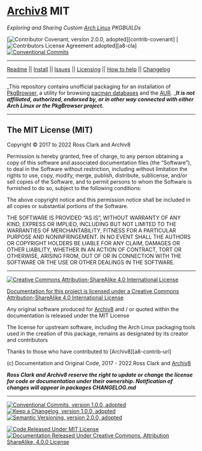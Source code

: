# [Archiv8][a8-url] MIT

_Exploring and Sharing Custom [Arch Linux][arch-url] PKGBUILDs_

[![Contributor Covenant, version 2.0.0, adopted][covenant-badge]][contrib-covenant] [![Contributors License Agreement adopted][cla-badge]][a8-cla] [![Conventional Commits][commits-badge]](https://conventionalcommits.org)

---

[Readme](README.md) || [Install](INSTALL.md) || [Issues](ISSUES.md) || [Licensing](LICENSE.md) || [How to help](HOW-TO-HELP.md) || [Changelog](CHANGELOG.md)

---

_This repository contains unofficial packaging for an installation of [PkgBrowser][ups-pkg-url], a utility for browsing [pacman databases][arch-pkgs-url] and the [AUR][arch-aur-url]. __**It is not affiliated, authorized, endorsed by, or in other way connected with either Arch Linux or the PkgBrowser project.**_

---

## The MIT License (MIT)

Copyright © 2017 to 2022 Ross Clark and Archiv8

Permission is hereby granted, free of charge, to any person
obtaining a copy of this software and associated documentation
files (the “Software”), to deal in the Software without
restriction, including without limitation the rights to use,
copy, modify, merge, publish, distribute, sublicense, and/or sell
copies of the Software, and to permit persons to whom the
Software is furnished to do so, subject to the following
conditions:

The above copyright notice and this permission notice shall be
included in all copies or substantial portions of the Software.

THE SOFTWARE IS PROVIDED “AS IS”, WITHOUT WARRANTY OF ANY KIND,
EXPRESS OR IMPLIED, INCLUDING BUT NOT LIMITED TO THE WARRANTIES
OF MERCHANTABILITY, FITNESS FOR A PARTICULAR PURPOSE AND
NONINFRINGEMENT. IN NO EVENT SHALL THE AUTHORS OR COPYRIGHT
HOLDERS BE LIABLE FOR ANY CLAIM, DAMAGES OR OTHER LIABILITY,
WHETHER IN AN ACTION OF CONTRACT, TORT OR OTHERWISE, ARISING
FROM, OUT OF OR IN CONNECTION WITH THE SOFTWARE OR THE USE OR
OTHER DEALINGS IN THE SOFTWARE.

---

[![Creative Commons Attribution-ShareAlike 4.0 International License][cc-large-badge]][cc-by-sa-url]

[Documentation for this project is licensed under a Creative Commons Attribution-ShareAlike 4.0 International License][cc-by-sa-url]

Any original software produced for [Archiv8][a8-url] and / or quoted within the documentation is released under the MIT License

The license for upstream software, including the Arch Linux packaging tools used in the creation of this package, remains as designated by its creator and contributors

Thanks to those who have contributed to [Archiv8][a8-contrib-url]

(c) Documentation and Original Code, 2017 - 2022 Ross Clark and [Archiv8][a8-url]

_**Ross Clark and Archiv8 reserve the right to update or change the license for code or documentation under their ownership.  Notification of changes will appear in packages CHANGELOG.md**_

---

[![Conventional Commits, version 1.0.0, adopted][commits-badge]][commits-url] [![Keep a Changelog, version 1.0.0, adopted][changelog-badge]][change-url] [![Semantic Versioning, version 2.0.0, adopted][semver-badge]][semver-url]

[![Code Released Under MIT License][mit-badge]][mit-url] [![Documentation Released Under Creative Commons, Attribution ShareAlike, 4.0.0 License][cc-badge]][cc-terms-url]

[cc-badge]: https://img.shields.io/badge/License-CC%20by%20SA%204.0.0-informational.svg
[cc-large-badge]: https://mirrors.creativecommons.org/presskit/buttons/88x31/svg/by-sa.svg
[cla-badge]: https://img.shields.io/badge/Adopted-Contributor%20%20License%20Agreement-brightgreengreen
[changelog-badge]: https://img.shields.io/badge/Keep%20a%20Changelog-1.1.0-informational
[commits-badge]: https://img.shields.io/badge/Conventional%20Commits-1.0.0-yellow.svg
[covenant-badge]: https://img.shields.io/badge/Contributor%20Covenant-2.0.0-informational.svg
[mit-badge]: https://img.shields.io/badge/License-MIT-informational.svg
[semver-badge]: https://img.shields.io/badge/Semantic%20Versioning-2.0.0-informational.svg

[cc-compat-url]: http://creativecommons.org/compatiblelicenses
[cc-dev-consider-url]: https://wiki.creativecommons.org/wiki/Considerations_for_licensors_and_licensees#Considerations_for_licensors
[cc-policies-url]: http://creativecommons.org/policies
[cc-pub-consider-url]: https://wiki.creativecommons.org/wiki/Considerations_for_licensors_and_licensees#Considerations_for_licensees
[cc-pub-domain-url]: https://creativecommons.org/publicdomain/zero/1.0/legalcode
[cc-terms-url]: http://creativecommons.org/licenses/by-sa/4.0/

[arch-aur-url]: https://aur.archlinux.org/
[arch-url]: https://www.archlinux.org/
[arch-pkgs-url]: https://archlinux.org/packages/
[arch-wiki-url]: https://wiki.archlinux.org

[a8-cc-by-sa-url]: https://archiv8.github.io/licences/creative-commons
[a8-cla-url]: https://archiv8.github.io/licenses/contributor-license-agreement
[a8-commits-url]: https://archiv8.github.io/contributing/style-guides/conventional-commits
[a8-conduct-url]: https://archiv8.github.io/community/code-of-conduct
[a8-contrib-covenant-url]: https://archiv8.github.io/community/code-of-conduct
[a8-contrib-people-url]: https://github.com/Archiv8/pkgbrowser/people
[a8-mit-url]: https://archiv8.github.io/licences/mit
[a8-pkg-url]: https://github.com/Archiv8/pkgbrowser
[a8-projects-url]: https://github.com/Archiv8
[a8-url]: https://archiv8.github.io/

[cc-by-sa-url]: https://creativecommons.org/licenses/by-sa/4.0/
[change-url]: https://keepachangelog.com
[commits-url]: https://conventionalcommits.org
[contrib-covenant-url]: https://osdn.net/projects/pkgbrowser/
[mit-url]: https://opensource.org/licenses/MIT
[semver-url]: https://semver.org
[ups-pkg-url]: https://osdn.net/projects/pkgbrowser/
